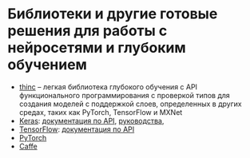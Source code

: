 # Библиотеки и другие готовые решения для работы с нейросетями и глубоким обучением

- [thinc](https://github.com/explosion/thinc) – легкая библиотека глубокого обучения c API функционального программирования с проверкой типов для создания моделей с поддержкой слоев, определенных в других средах, таких как PyTorch, TensorFlow и MXNet
- [Keras](https://keras.io/): [документация по API](https://keras.io/api/), [руководства](https://keras.io/guides/), 
- [TensorFlow](https://www.tensorflow.org/): [документация по API](https://www.tensorflow.org/api_docs)
- [PyTorch](https://pytorch.org/)
- [Caffe](http://caffe.berkeleyvision.org/)